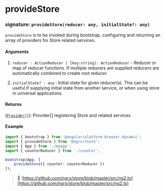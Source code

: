 # provideStore
### signature: `provideStore(reducer: any, initialState?: any)`

`provideStore` is to be invoked during bootstrap, configuring and returning an array of providers for Store related services.

#### Arguments

1. `reducer : ActionReducer | [key:string]: ActionReducer` - Reducer or map of reducer functions. If multiple reducers are supplied reducers are 
automatically combined to create root reducer.

2. `initialState? : any` : Initial state for given reducer(s). This can be useful if supplying initial state from another service, 
or when using store in universal applications.

#### Returns
([*`Provider[]`*](store.md)): Provider[] registering Store and related services

#### Example
```ts
import { bootstrap } from '@angular/platform-browser-dynamic';
import { provideStore } from '@ngrx/store';
import { App } from './myapp';
import { counterReducer } from './counter';

bootstrap(App, [
	provideStore({ counter: counterReducer })
]);
```

> :file_folder: [https://github.com/ngrx/store/blob/master/src/ng2.ts](https://github.com/ngrx/store/blob/master/src/ng2.ts)